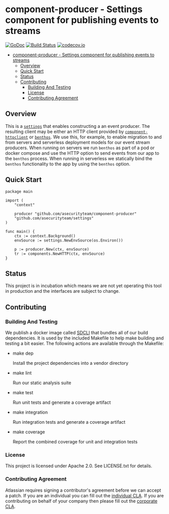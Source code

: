 <a id="markdown-component-producer---settings-component-for-publishing-events-to-streams" name="component-producer---settings-component-for-publishing-events-to-streams"></a>
# component-producer - Settings component for publishing events to streams
[![GoDoc](https://godoc.org/github.com/asecurityteam/component-producer?status.svg)](https://godoc.org/github.com/asecurityteam/component-producer)
[![Build Status](https://travis-ci.org/asecurityteam/component-producer.png?branch=master)](https://travis-ci.org/asecurityteam/component-producer)
[![codecov.io](https://codecov.io/github/asecurityteam/component-producer/coverage.svg?branch=master)](https://codecov.io/github/asecurityteam/component-producer?branch=master)
<!-- TOC -->

- [component-producer - Settings component for publishing events to streams](#component-producer---settings-component-for-publishing-events-to-streams)
    - [Overview](#overview)
    - [Quick Start](#quick-start)
    - [Status](#status)
    - [Contributing](#contributing)
        - [Building And Testing](#building-and-testing)
        - [License](#license)
        - [Contributing Agreement](#contributing-agreement)

<!-- /TOC -->

<a id="markdown-overview" name="overview"></a>
## Overview

This is a [`settings`](https://github.com/asecurityteam/settings) that enables
constructing a an event producer. The resulting client may be either an HTTP
client provided by
[`component-httpclient`](https://github.com/asecurityteam/component-httpclient)
or [`benthos`](https://github.com/Jeffail/benthos). We use this, for example,
to enable migration to and from servers and serverless deployment models for our
event stream producers. When running on servers we run `benthos` as part of a
pod or docker compose and use the HTTP option to send events from our app to the
`benthos` process. When running in serverless we statically bind the `benthos`
functionality to the app by using the `benthos` option.

<a id="markdown-quick-start" name="quick-start"></a>
## Quick Start

```golang
package main

import (
    "context"

    producer "github.com/asecurityteam/component-producer"
    "github.com/asecurityteam/settings"
)

func main() {
    ctx := context.Background()
    envSource := settings.NewEnvSource(os.Environ())

    p := producer.New(ctx, envSource)
    tr := components.NewHTTP(ctx, envSource)
}
```

<a id="markdown-status" name="status"></a>
## Status

This project is in incubation which means we are not yet operating this tool in
production and the interfaces are subject to change.

<a id="markdown-contributing" name="contributing"></a>
## Contributing

<a id="markdown-building-and-testing" name="building-and-testing"></a>
### Building And Testing

We publish a docker image called [SDCLI](https://github.com/asecurityteam/sdcli) that
bundles all of our build dependencies. It is used by the included Makefile to help
make building and testing a bit easier. The following actions are available through
the Makefile:

-   make dep

    Install the project dependencies into a vendor directory

-   make lint

    Run our static analysis suite

-   make test

    Run unit tests and generate a coverage artifact

-   make integration

    Run integration tests and generate a coverage artifact

-   make coverage

    Report the combined coverage for unit and integration tests

<a id="markdown-license" name="license"></a>
### License

This project is licensed under Apache 2.0. See LICENSE.txt for details.

<a id="markdown-contributing-agreement" name="contributing-agreement"></a>
### Contributing Agreement

Atlassian requires signing a contributor's agreement before we can accept a patch. If
you are an individual you can fill out the [individual
CLA](https://na2.docusign.net/Member/PowerFormSigning.aspx?PowerFormId=3f94fbdc-2fbe-46ac-b14c-5d152700ae5d).
If you are contributing on behalf of your company then please fill out the [corporate
CLA](https://na2.docusign.net/Member/PowerFormSigning.aspx?PowerFormId=e1c17c66-ca4d-4aab-a953-2c231af4a20b).
